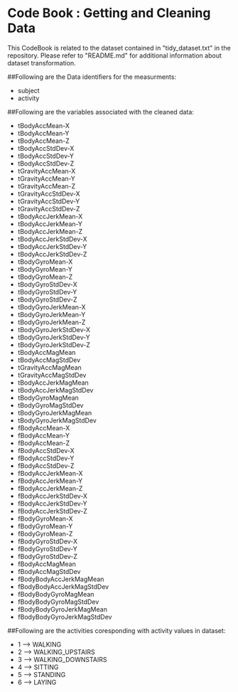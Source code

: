 # Code Book : Getting and Cleaning Data

This CodeBook is related to the dataset contained in "tidy_dataset.txt" in the repository. Please refer to "README.md" for additional information about dataset transformation.

##Following are the Data identifiers for the measurments:

* subject
* activity

##Following are the variables associated with the cleaned data:

* tBodyAccMean-X
* tBodyAccMean-Y
* tBodyAccMean-Z
* tBodyAccStdDev-X
* tBodyAccStdDev-Y
* tBodyAccStdDev-Z
* tGravityAccMean-X
* tGravityAccMean-Y
* tGravityAccMean-Z
* tGravityAccStdDev-X
* tGravityAccStdDev-Y
* tGravityAccStdDev-Z
* tBodyAccJerkMean-X
* tBodyAccJerkMean-Y
* tBodyAccJerkMean-Z
* tBodyAccJerkStdDev-X
* tBodyAccJerkStdDev-Y
* tBodyAccJerkStdDev-Z
* tBodyGyroMean-X
* tBodyGyroMean-Y
* tBodyGyroMean-Z
* tBodyGyroStdDev-X
* tBodyGyroStdDev-Y
* tBodyGyroStdDev-Z
* tBodyGyroJerkMean-X
* tBodyGyroJerkMean-Y
* tBodyGyroJerkMean-Z
* tBodyGyroJerkStdDev-X
* tBodyGyroJerkStdDev-Y
* tBodyGyroJerkStdDev-Z
* tBodyAccMagMean
* tBodyAccMagStdDev
* tGravityAccMagMean
* tGravityAccMagStdDev
* tBodyAccJerkMagMean
* tBodyAccJerkMagStdDev
* tBodyGyroMagMean
* tBodyGyroMagStdDev
* tBodyGyroJerkMagMean
* tBodyGyroJerkMagStdDev
* fBodyAccMean-X
* fBodyAccMean-Y
* fBodyAccMean-Z
* fBodyAccStdDev-X
* fBodyAccStdDev-Y
* fBodyAccStdDev-Z
* fBodyAccJerkMean-X
* fBodyAccJerkMean-Y
* fBodyAccJerkMean-Z
* fBodyAccJerkStdDev-X
* fBodyAccJerkStdDev-Y
* fBodyAccJerkStdDev-Z
* fBodyGyroMean-X
* fBodyGyroMean-Y
* fBodyGyroMean-Z
* fBodyGyroStdDev-X
* fBodyGyroStdDev-Y
* fBodyGyroStdDev-Z
* fBodyAccMagMean
* fBodyAccMagStdDev
* fBodyBodyAccJerkMagMean
* fBodyBodyAccJerkMagStdDev
* fBodyBodyGyroMagMean
* fBodyBodyGyroMagStdDev
* fBodyBodyGyroJerkMagMean
* fBodyBodyGyroJerkMagStdDev


##Following are the activities coresponding with activity values in dataset:

* 1 --> WALKING
* 2 --> WALKING_UPSTAIRS
* 3 --> WALKING_DOWNSTAIRS
* 4 --> SITTING
* 5 --> STANDING
* 6 --> LAYING
